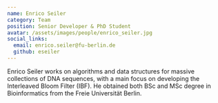 ```yaml
---
name: Enrico Seiler
category: Team
position: Senior Developer & PhD Student
avatar: /assets/images/people/enrico_seiler.jpg
social_links:
  email: enrico.seiler@fu-berlin.de
  github: eseiler
---
```


Enrico Seiler works on algorithms and data structures for massive collections of DNA sequences, with a main focus
on developing the Interleaved Bloom Filter (IBF). He obtained both BSc and MSc degree in Bioinformatics from the
Freie Universität Berlin.

